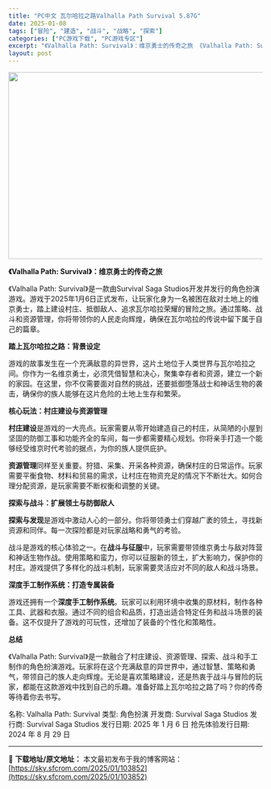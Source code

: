 ```yaml
---
title: "PC中文 瓦尔哈拉之路Valhalla Path Survival 5.87G"
date: 2025-01-08
tags: ["冒险", "建造", "战斗", "战略", "探索"]
categories: ["PC游戏下载", "PC游戏专区"]
excerpt: "《Valhalla Path: Survival》：维京勇士的传奇之旅 《Valhalla Path: Survival》是一款由Survival Saga Studios开发并发行的角色扮演游戏。游戏于2025年1月6日正式发布，让玩家化身为一名被困在敌对土地上的维京勇士，踏上建设村庄、抵御敌人、&hellip;"
layout: post
---
```


<img class="aligncenter size-full wp-image-103853" src="https://sky.sfcrom.com/wp-content/uploads/2025/01/2025010800580262.webp" alt="" width="660" height="370" />

<strong>《Valhalla Path: Survival》：维京勇士的传奇之旅</strong>

《Valhalla Path: Survival》是一款由Survival Saga Studios开发并发行的角色扮演游戏。游戏于2025年1月6日正式发布，让玩家化身为一名被困在敌对土地上的维京勇士，踏上建设村庄、抵御敌人、追求瓦尔哈拉荣耀的冒险之旅。通过策略、战斗和资源管理，你将带领你的人民走向辉煌，确保在瓦尔哈拉的传说中留下属于自己的篇章。

<strong>踏上瓦尔哈拉之路：背景设定</strong>

游戏的故事发生在一个充满敌意的异世界，这片土地位于人类世界与瓦尔哈拉之间。你作为一名维京勇士，必须凭借智慧和决心，聚集幸存者和资源，建立一个新的家园。在这里，你不仅需要面对自然的挑战，还要抵御堕落战士和神话生物的袭击，确保你的族人能够在这片危险的土地上生存和繁荣。

<strong>核心玩法：村庄建设与资源管理</strong>

<strong>村庄建设</strong>是游戏的一大亮点。玩家需要从零开始建造自己的村庄，从简陋的小屋到坚固的防御工事和功能齐全的车间，每一步都需要精心规划。你将亲手打造一个能够经受维京时代考验的据点，为你的族人提供庇护。

<strong>资源管理</strong>同样至关重要。狩猎、采集、开采各种资源，确保村庄的日常运作。玩家需要平衡食物、材料和贸易的需求，让村庄在物资充足的情况下不断壮大。如何合理分配资源，是玩家需要不断权衡和调整的关键。

<strong>探索与战斗：扩展领土与防御敌人</strong>

<strong>探索与发现</strong>是游戏中激动人心的一部分。你将带领勇士们穿越广袤的领土，寻找新资源和同伴。每一次探险都是对玩家战略和勇气的考验。

战斗是游戏的核心体验之一。在<strong>战斗与征服</strong>中，玩家需要带领维京勇士与敌对阵营和神话生物作战。使用策略和蛮力，你可以征服新的领土，扩大影响力，保护你的村庄。游戏提供了多样化的战斗机制，玩家需要灵活应对不同的敌人和战斗场景。

<strong>深度手工制作系统：打造专属装备</strong>

游戏还拥有一个<strong>深度手工制作系统</strong>。玩家可以利用环境中收集的原材料，制作各种工具、武器和衣服。通过不同的组合和品质，打造出适合特定任务和战斗场景的装备。这不仅提升了游戏的可玩性，还增加了装备的个性化和策略性。

<strong>总结</strong>

《Valhalla Path: Survival》是一款融合了村庄建设、资源管理、探索、战斗和手工制作的角色扮演游戏。玩家将在这个充满敌意的异世界中，通过智慧、策略和勇气，带领自己的族人走向辉煌。无论是喜欢策略建设，还是热衷于战斗与冒险的玩家，都能在这款游戏中找到自己的乐趣。准备好踏上瓦尔哈拉之路了吗？你的传奇等待着你去书写。

名称: Valhalla Path: Survival
类型: 角色扮演
开发商: Survival Saga Studios
发行商: Survival Saga Studios
发行日期: 2025 年 1 月 6 日
抢先体验发行日期: 2024 年 8 月 29 日

---
📖 **下载地址/原文地址：** 本文最初发布于我的博客网站：[https://sky.sfcrom.com/2025/01/103852](https://sky.sfcrom.com/2025/01/103852)
